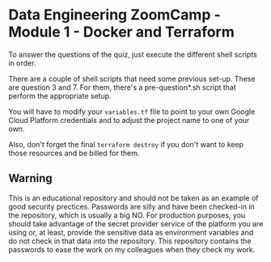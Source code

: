 # Data Engineering ZoomCamp - Module 1 - Docker and Terraform

To answer the questions of the quiz, just execute the different shell scripts
in order.

There are a couple of shell scripts that need some previous set-up.
These are question 3 and 7.
For them, there's a pre-question*.sh script that perform the appropriate setup.

You will have to modify your `variables.tf` file to point to your own
Google Cloud Platform credentials and to adjust the project name to one of
your own.

Also, don't forget the final `terraform destroy` if you don't want to keep
those resources and be billed for them.

## Warning

This is an educational repository and should not be taken as an example of
good security prectices.
Passwords are silly and have been checked-in in the repository, which is
usually a big NO.
For production purposes, you should take advantage of the secret provider
service of the platform you are using or, at least, provide the sensitive
data as environment variables and do not check in that data into the
repository.
This repository contains the passwords to ease the work on my colleagues
when they check my work.
